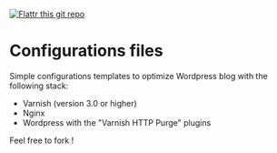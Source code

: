 [![Flattr this git repo](http://api.flattr.com/button/flattr-badge-large.png)](https://flattr.com/submit/auto?user_id=nicolargo&url=https://github.com/nicolargo/varnish-nginx-wordpress&title=varnish-nginx-wordpress&language=en_GB&tags=github&category=rest) 

Configurations files
====================

Simple configurations templates to optimize Wordpress blog with the following stack:

- Varnish (version 3.0 or higher)
- Nginx
- Wordpress with the "Varnish HTTP Purge" plugins

Feel free to fork !

